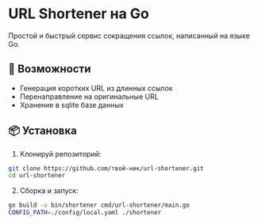 # URL Shortener на Go

Простой и быстрый сервис сокращения ссылок, написанный на языке Go.

## 🚀 Возможности

- Генерация коротких URL из длинных ссылок
- Перенаправление на оригинальные URL
- Хранение в sqlite базе данных

## 📦 Установка

1. Клонируй репозиторий:

```bash
git clone https://github.com/твой-ник/url-shortener.git
cd url-shortener
```

2. Сборка и запуск:

```bash
go build -o bin/shortener cmd/url-shortener/main.go
CONFIG_PATH=./config/local.yaml ./shortener
```